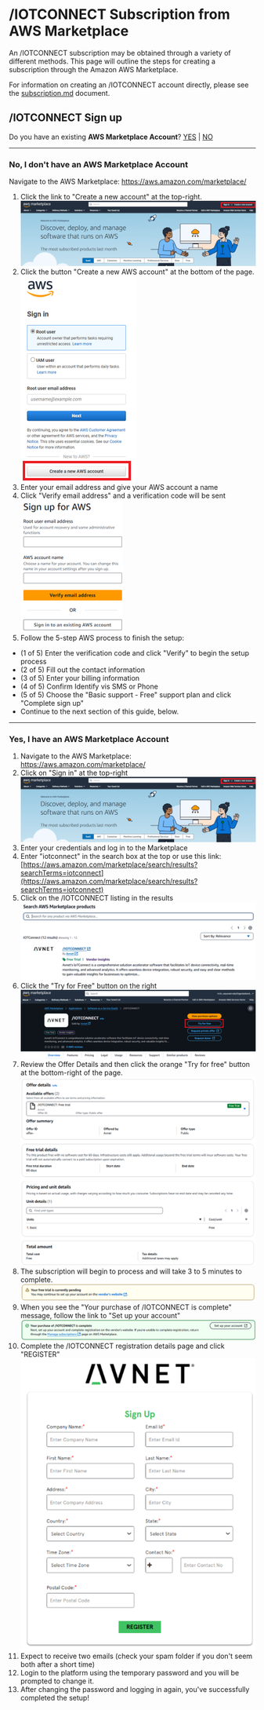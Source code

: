 # /IOTCONNECT Subscription from AWS Marketplace
An /IOTCONNECT subscription may be obtained through a variety of different methods.  This page will outline the steps for creating a subscription through the Amazon AWS Marketplace.

For information on creating an /IOTCONNECT account directly, please see the [subscription.md](subscription.md) document.

## /IOTCONNECT Sign up

Do you have an existing **AWS Marketplace Account**?
[YES]() | [NO]()

---
### No, I don't have an AWS Marketplace Account
Navigate to the AWS Marketplace: https://aws.amazon.com/marketplace/
1. Click the link to "Create a new account" at the top-right.![aws_marketplace.png](media/aws_marketplace.png)
2. Click the button "Create a new AWS account" at the bottom of the page.  
![create_new_marketplace_account.png](media/create_new_marketplace_account.png)
3. Enter your email address and give your AWS account a name  
4. Click "Verify email address" and a verification code will be sent  
![aws_sign_up_email_name.png](media/aws_sign_up_email_name.png)
5. Follow the 5-step AWS process to finish the setup:
* (1 of 5) Enter the verification code and click "Verify" to begin the setup process
* (2 of 5) Fill out the contact information
* (3 of 5) Enter your billing information
* (4 of 5) Confirm Identify vis SMS or Phone
* (5 of 5) Choose the "Basic support - Free" support plan and click "Complete sign up"
* Continue to the next section of this guide, below.
---
### Yes, I have an AWS Marketplace Account
1. Navigate to the AWS Marketplace: https://aws.amazon.com/marketplace/
2. Click on "Sign in" at the top-right![aws_marketplace.png](media/aws_marketplace.png)
2. Enter your credentials and log in to the Marketplace
3. Enter "iotconnect" in the search box at the top or use this link: [https://aws.amazon.com/marketplace/search/results?searchTerms=iotconnect](https://aws.amazon.com/marketplace/search/results?searchTerms=iotconnect)
4. Click on the /IOTCONNECT listing in the results  
![iotconnect_product_listing.png](media/iotconnect_product_listing.png)
5. Click the "Try for Free" button on the right  
![try_for_free.png](media/try_for_free.png)
6. Review the Offer Details and then click the orange "Try for free" button at the bottom-right of the page.  
![offer_details.png](media/offer_details.png)
7. The subscription will begin to process and will take 3 to 5 minutes to complete.  
![trial_pending.png](media/trial_pending.png)
8. When you see the "Your purchase of /IOTCONNECT is complete" message, follow the link to "Set up your account"  
![purchase_complete.png](media/purchase_complete.png)
9. Complete the /IOTCONNECT registration details page and click "REGISTER"  
![iotconnect_register.png](media/iotconnect_register.png)
10. Expect to receive two emails (check your spam folder if you don't seem both after a short time)
11. Login to the platform using the temporary password and you will be prompted to change it.
12. After changing the password and logging in again, you've successfully completed the setup!